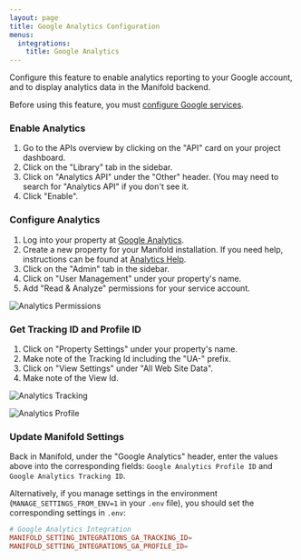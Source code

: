 ```yaml
---
layout: page
title: Google Analytics Configuration
menus:
  integrations:
    title: Google Analytics
---
```


Configure this feature to enable analytics reporting to your Google account, and to display analytics data in the Manifold backend.

Before using this feature, you must [configure Google services](/docs/customizing/settings/integrations.html).

### Enable Analytics

1. Go to the APIs overview by clicking on the "API" card on your project dashboard.
2. Click on the "Library" tab in the sidebar.
3. Click on "Analytics API" under the "Other" header. (You may need to search for "Analytics API" if you don't see it.
4. Click "Enable".

### Configure Analytics

1. Log into your property at [Google Analytics](https://analytics.google.com).
2. Create a new property for your Manifold installation. If you need help, instructions can be found at [Analytics Help](https://support.google.com/analytics/answer/1008015?hl=en).
3. Click on the "Admin" tab in the sidebar.
4. Click on "User Management" under your property's name.
5. Add "Read & Analyze" permissions for your service account.

![Analytics Permissions](/docs/assets/customizing/analytics-permissions.png)

### Get Tracking ID and Profile ID

1. Click on "Property Settings" under your property's name.
2. Make note of the Tracking Id including the "UA-" prefix.
3. Click on "View Settings" under "All Web Site Data".
4. Make note of the View Id.

![Analytics Tracking](/docs/assets/customizing/analytics-tracking.png)

![Analytics Profile](/docs/assets/customizing/analytics-profile.png)

### Update Manifold Settings

Back in Manifold, under the "Google Analytics" header, enter the values above into the corresponding fields: `Google Analytics Profile ID` and `Google Analytics Tracking ID`.

Alternatively, if you manage settings in the environment \(`MANAGE_SETTINGS_FROM_ENV=1` in your `.env` file\), you should set the corresponding settings in `.env`:

``` conf
# Google Analytics Integration
MANIFOLD_SETTING_INTEGRATIONS_GA_TRACKING_ID=
MANIFOLD_SETTING_INTEGRATIONS_GA_PROFILE_ID=
```
